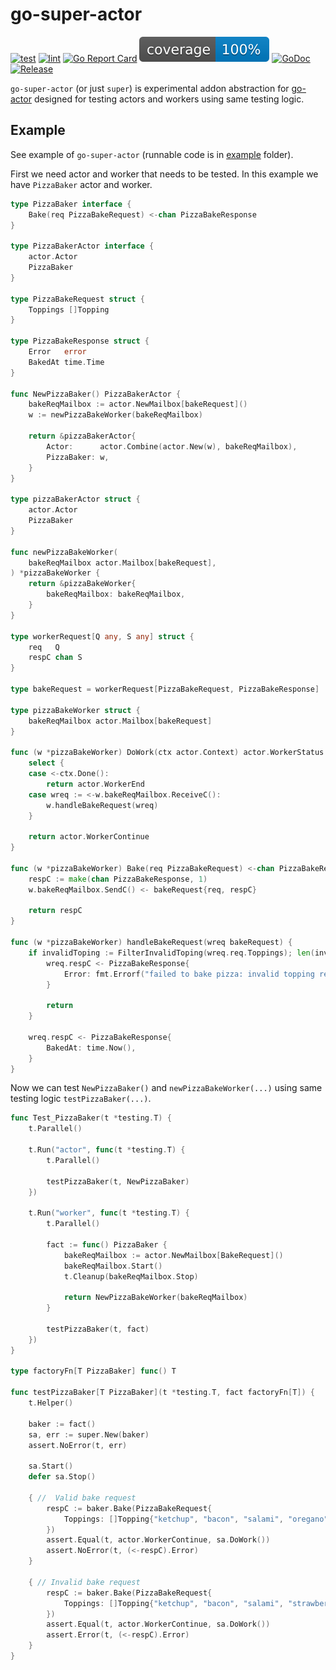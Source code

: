 # go-super-actor

[![test](https://github.com/vladopajic/go-super-actor/actions/workflows/test.yml/badge.svg?branch=main)](https://github.com/vladopajic/go-super-actor/actions/workflows/test.yml)
[![lint](https://github.com/vladopajic/go-super-actor/actions/workflows/lint.yml/badge.svg?branch=main)](https://github.com/vladopajic/go-super-actor/actions/workflows/lint.yml)
[![Go Report Card](https://goreportcard.com/badge/github.com/vladopajic/go-super-actor)](https://goreportcard.com/report/github.com/vladopajic/go-super-actor)
[![coverage](https://raw.githubusercontent.com/vladopajic/go-super-actor/badges/.badges/main/coverage.svg)](https://github.com/vladopajic/go-super-actor)
[![GoDoc](https://godoc.org/github.com/vladopajic/go-super-actor?status.svg)](https://godoc.org/github.com/vladopajic/go-super-actor)
[![Release](https://img.shields.io/github/release/vladopajic/go-super-actor.svg?style=flat-square)](https://github.com/vladopajic/go-super-actor/releases/latest)


`go-super-actor` (or just `super`) is experimental addon abstraction for [go-actor](https://github.com/vladopajic/go-actor) designed for testing actors and workers using same testing logic.

## Example 

See example of `go-super-actor` (runnable code is in [example](./example/) folder).

First we need actor and worker that needs to be tested. In this example we have `PizzaBaker` actor and worker.

``` go
type PizzaBaker interface {
	Bake(req PizzaBakeRequest) <-chan PizzaBakeResponse
}

type PizzaBakerActor interface {
	actor.Actor
	PizzaBaker
}

type PizzaBakeRequest struct {
	Toppings []Topping
}

type PizzaBakeResponse struct {
	Error   error
	BakedAt time.Time
}

func NewPizzaBaker() PizzaBakerActor {
	bakeReqMailbox := actor.NewMailbox[bakeRequest]()
	w := newPizzaBakeWorker(bakeReqMailbox)

	return &pizzaBakerActor{
		Actor:      actor.Combine(actor.New(w), bakeReqMailbox),
		PizzaBaker: w,
	}
}

type pizzaBakerActor struct {
	actor.Actor
	PizzaBaker
}

func newPizzaBakeWorker(
	bakeReqMailbox actor.Mailbox[bakeRequest],
) *pizzaBakeWorker {
	return &pizzaBakeWorker{
		bakeReqMailbox: bakeReqMailbox,
	}
}

type workerRequest[Q any, S any] struct {
	req   Q
	respC chan S
}

type bakeRequest = workerRequest[PizzaBakeRequest, PizzaBakeResponse]

type pizzaBakeWorker struct {
	bakeReqMailbox actor.Mailbox[bakeRequest]
}

func (w *pizzaBakeWorker) DoWork(ctx actor.Context) actor.WorkerStatus {
	select {
	case <-ctx.Done():
		return actor.WorkerEnd
	case wreq := <-w.bakeReqMailbox.ReceiveC():
		w.handleBakeRequest(wreq)
	}

	return actor.WorkerContinue
}

func (w *pizzaBakeWorker) Bake(req PizzaBakeRequest) <-chan PizzaBakeResponse {
	respC := make(chan PizzaBakeResponse, 1)
	w.bakeReqMailbox.SendC() <- bakeRequest{req, respC}

	return respC
}

func (w *pizzaBakeWorker) handleBakeRequest(wreq bakeRequest) {
	if invalidToping := FilterInvalidToping(wreq.req.Toppings); len(invalidToping) > 0 {
		wreq.respC <- PizzaBakeResponse{
			Error: fmt.Errorf("failed to bake pizza: invalid topping requested %+s", invalidToping),
		}

		return
	}

	wreq.respC <- PizzaBakeResponse{
		BakedAt: time.Now(),
	}
}
```

Now we can test `NewPizzaBaker()` and `newPizzaBakeWorker(...)` using same testing logic `testPizzaBaker(...)`.

```go
func Test_PizzaBaker(t *testing.T) {
	t.Parallel()

	t.Run("actor", func(t *testing.T) {
		t.Parallel()

		testPizzaBaker(t, NewPizzaBaker)
	})

	t.Run("worker", func(t *testing.T) {
		t.Parallel()

		fact := func() PizzaBaker {
			bakeReqMailbox := actor.NewMailbox[BakeRequest]()
			bakeReqMailbox.Start()
			t.Cleanup(bakeReqMailbox.Stop)

			return NewPizzaBakeWorker(bakeReqMailbox)
		}

		testPizzaBaker(t, fact)
	})
}

type factoryFn[T PizzaBaker] func() T

func testPizzaBaker[T PizzaBaker](t *testing.T, fact factoryFn[T]) {
	t.Helper()

	baker := fact()
	sa, err := super.New(baker)
	assert.NoError(t, err)

	sa.Start()
	defer sa.Stop()

	{ //  Valid bake request
		respC := baker.Bake(PizzaBakeRequest{
			Toppings: []Topping{"ketchup", "bacon", "salami", "oregano", "mushrooms"},
		})
		assert.Equal(t, actor.WorkerContinue, sa.DoWork())
		assert.NoError(t, (<-respC).Error)
	}

	{ // Invalid bake request
		respC := baker.Bake(PizzaBakeRequest{
			Toppings: []Topping{"ketchup", "bacon", "salami", "strawberry"},
		})
		assert.Equal(t, actor.WorkerContinue, sa.DoWork())
		assert.Error(t, (<-respC).Error)
	}
}
```

